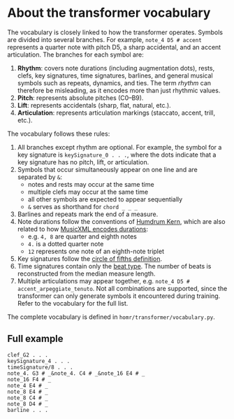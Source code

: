 # About the transformer vocabulary

The vocabulary is closely linked to how the transformer operates. Symbols are divided into several branches. For example, `note_4 D5 # accent` represents a quarter note with pitch D5, a sharp accidental, and an accent articulation. The branches for each symbol are:

1. **Rhythm**: covers note durations (including augmentation dots), rests, clefs, key signatures, time signatures, barlines, and general musical symbols such as repeats, dynamics, and ties. The term _rhythm_ can therefore be misleading, as it encodes more than just rhythmic values.
2. **Pitch**: represents absolute pitches (C0–B9).
3. **Lift**: represents accidentals (sharp, flat, natural, etc.).
4. **Articulation**: represents articulation markings (staccato, accent, trill, etc.).

The vocabulary follows these rules:

1. All branches except rhythm are optional. For example, the symbol for a key signature is `keySignature_0 . . .`, where the dots indicate that a key signature has no pitch, lift, or articulation.
2. Symbols that occur simultaneously appear on one line and are separated by `&`:
   - notes and rests may occur at the same time
   - multiple clefs may occur at the same time
   - all other symbols are expected to appear sequentially
   - `&` serves as shorthand for `chord _ _ _`
3. Barlines and repeats mark the end of a measure.
4. Note durations follow the conventions of [Humdrum Kern](https://www.humdrum.org/guide/ch06/), which are also related to how [MusicXML encodes durations](https://www.w3.org/2021/06/musicxml40/musicxml-reference/elements/duration/):
   - e.g. `4, 8` are quarter and eighth notes
   - `4.` is a dotted quarter note
   - `12` represents one note of an eighth-note triplet
5. Key signatures follow the [circle of fifths definition](https://www.w3.org/2021/06/musicxml40/musicxml-reference/elements/fifths/).
6. Time signatures contain only the [beat type](https://www.w3.org/2021/06/musicxml40/musicxml-reference/elements/time/). The number of beats is reconstructed from the median measure length.
7. Multiple articulations may appear together, e.g. `note_4 D5 # accent_arpeggiate_tenuto`. Not all combinations are supported, since the transformer can only generate symbols it encountered during training. Refer to the vocabulary for the full list.

The complete vocabulary is defined in `homr/transformer/vocabulary.py`.

## Full example

```
clef_G2 . . .
keySignature_4 . . .
timeSignature/8 . . .
note_4. G3 # _&note_4. C4 # _&note_16 E4 # _
note_16 F4 # _
note_4 E4 # _
note_8 E4 # _
note_8 C4 # _
note_8 D4 # _
barline . . .
```
